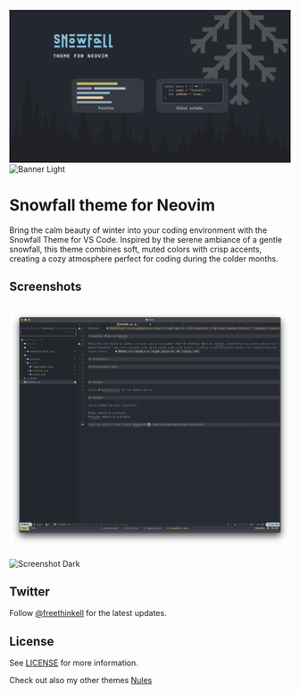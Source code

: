 ![Banner Dark](./assets/banner_dark.png#gh-dark-mode-only)
![Banner Light](./assets/banner_light.png#gh-light-mode-only)

# Snowfall theme for Neovim

Bring the calm beauty of winter into your coding environment with the Snowfall Theme for VS Code. Inspired by the serene ambiance of a gentle snowfall, this theme combines soft, muted colors with crisp accents, creating a cozy atmosphere perfect for coding during the colder months.

## Screenshots

## ![Screenshot Dark](./assets/dark_theme.png)

![Screenshot Dark](./assets/light_theme.png)

## Twitter

Follow [@freethinkell](https://x.com/freethinkell) for the latest updates.

## License

See [LICENSE](./LICENSE) for more information.

Check out also my other themes [Nules](https://github.com/freethinkel/nules.nvim)
